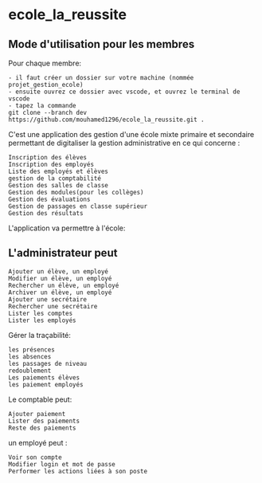 # ecole_la_reussite

## Mode d'utilisation pour les membres

Pour chaque membre:

    - il faut créer un dossier sur votre machine (nommée projet_gestion_ecole) 
    - ensuite ouvrez ce dossier avec vscode, et ouvrez le terminal de vscode
    - tapez la commande
    git clone --branch dev https://github.com/mouhamed1296/ecole_la_reussite.git .

C'est une application des gestion d'une école mixte primaire et secondaire permettant de digitaliser la gestion administrative en ce qui concerne :

    Inscription des élèves
    Inscription des employés
    Liste des employés et élèves
    gestion de la comptabilité
    Gestion des salles de classe
    Gestion des modules(pour les collèges)
    Gestion des évaluations
    Gestion de passages en classe supérieur
    Gestion des résultats

L'application va permettre à l'école:

## L'administrateur peut

    Ajouter un élève, un employé
    Modifier un élève, un employé
    Rechercher un élève, un employé
    Archiver un élève, un employé
    Ajouter une secrétaire
    Rechercher une secrétaire
    Lister les comptes
    Lister les employés

Gérer la traçabilité:

    les présences
    les absences
    les passages de niveau
    redoublement
    Les paiements élèves
    les paiement employés

Le comptable peut:

    Ajouter paiement
    Lister des paiements
    Reste des paiements

un employé peut :

    Voir son compte
    Modifier login et mot de passe
    Performer les actions liées à son poste
